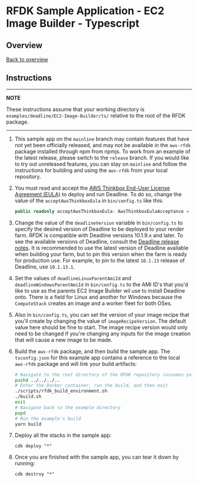 # RFDK Sample Application - EC2 Image Builder - Typescript

## Overview
[Back to overview](../README.md)

## Instructions

---
**NOTE**

These instructions assume that your working directory is `examples/deadline/EC2-Image-Builder/ts/` relative to the root of the RFDK package.

---
1. This sample app on the `mainline` branch may contain features that have not yet been officially released, and may not be available in the `aws-rfdk` package installed through npm from npmjs. To work from an example of the latest release, please switch to the `release` branch. If you would like to try out unreleased features, you can stay on `mainline` and follow the instructions for building and using the `aws-rfdk` from your local repository.

2.  You must read and accept the [AWS Thinkbox End-User License Agreement (EULA)](https://www.awsthinkbox.com/end-user-license-agreement) to deploy and run Deadline. To do so, change the value of the `acceptAwsThinkboxEula` in `bin/config.ts` like this:

    ```ts
    public readonly acceptAwsThinkboxEula: AwsThinkboxEulaAcceptance = AwsThinkboxEulaAcceptance.USER_ACCEPTS_AWS_THINKBOX_EULA;
    ```

3.  Change the value of the `deadlineVersion` variable in `bin/config.ts` to specify the desired version of Deadline to be deployed to your render farm. RFDK is compatible with Deadline versions 10.1.9.x and later. To see the available versions of Deadline, consult the [Deadline release notes](https://docs.thinkboxsoftware.com/products/deadline/10.1/1_User%20Manual/manual/release-notes.html). It is recommended to use the latest version of Deadline available when building your farm, but to pin this version when the farm is ready for production use. For example, to pin to the latest `10.1.13` release of Deadline, use `10.1.13.1`.

4. Set the values of `deadlineLinuxParentAmiId` and `deadlineWindowsParentAmiId` in `bin/config.ts` to the AMI ID's that you'd like to use as the parents EC2 Image Builder wil use to install Deadline onto. There is a field for Linux and another for Windows because the `ComputeStack` creates an image and a worker fleet for both OSes.

5. Also in `bin/config.ts`, you can set the version of your image recipe that you'll create by changing the value of `imageRecipeVersion`. The default value here should be fine to start. The image recipe version would only need to be changed if you're changing any inputs for the image creation that will cause a new image to be made.

6. Build the `aws-rfdk` package, and then build the sample app. The `tsconfig.json` for this example app contains a reference to the local `aws-rfdk` package and will link your build artifacts:

    ```bash
    # Navigate to the root directory of the RFDK repository (assumes you started in the example's directory)
    pushd ../../../..
    # Enter the Docker container, run the build, and then exit
    ./scripts/rfdk_build_environment.sh
    ./build.sh
    exit
    # Navigate back to the example directory
    popd
    # Run the example's build
    yarn build
    ```

7. Deploy all the stacks in the sample app:

    ```
    cdk deploy "*"
    ```
8. Once you are finished with the sample app, you can tear it down by running:

    ```
    cdk destroy "*"
    ```

